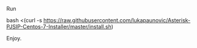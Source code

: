 Run

bash <(curl -s https://raw.githubusercontent.com/lukapaunovic/Asterisk-PJSIP-Centos-7-Installer/master/install.sh)

Enjoy.
